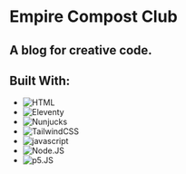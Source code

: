 # Empire Compost Club

## A blog for creative code.

## Built With:

- ![HTML]
- ![Eleventy]
- ![Nunjucks]
- ![TailwindCSS]
- ![javascript]
- ![Node.JS]
- ![p5.JS]

[html]: https://img.shields.io/badge/html5-%23E34F26.svg?style=for-the-badge&logo=html5&logoColor=white
[javascript]: https://img.shields.io/badge/javascript-%23f7df1e.svg?style=for-the-badge&logo=javascript&logoColor=white
[node.js]: https://img.shields.io/badge/node-339933?style=for-the-badge&logo=node.js&logoColor=white
[tailwindcss]: https://img.shields.io/badge/tailwindcss-06B6D4?style=for-the-badge&logo=tailwindcss&logoColor=white
[eleventy]: https://img.shields.io/badge/eleventy-000000?style=for-the-badge&logo=eleventy&logoColor=white
[nunjucks]: https://img.shields.io/badge/nunjucks-1c4913?style=for-the-badge&logo=nunjucks&logoColor=white
[p5.js]: https://img.shields.io/badge/p5.js-ed225d?style=for-the-badge&logo=p5.js&logoColor=white
